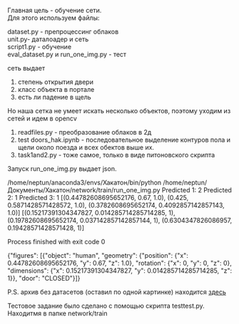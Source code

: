Главная цель - обучение сети. <br/>
Для этого используем файлы:

dataset.py - препроцессинг облаков  <br/> 
unit.py- даталоадер и сеть  <br/> 
script1.py - обучение <br/> 
eval_dataset.py и run_one_img.py - тест <br/> 

сеть выдает
1. степень открытия двери
2. класс объекта в портале
3. есть ли падение в щель

Но наша сетка не умеет искать несколько объектов, поэтому уходим из сетей и идем в openсv

1. readfiles.py - преобразование облаков в 2д
2. test doors_hak.ipynb - последовательное выделение контуров пола и щели около поезда и всех обектов выше их.
3. task1and2.py - тоже самое, только в виде питоновского скрипта


Запуск run_one_img.py выдает json.

/home/neptun/anaconda3/envs/Хакатон/bin/python /home/neptun/Документы/Хакатон/network/train/run_one_img.py
Predicted 1:      2
Predicted 2:      1
Predicted 3:      1
[(0.44782608695652176, 0.67, 1.0), (0.425, 0.5871428571428572, 1.0), (0.3782608695652174, 0.4092857142857143, 1.0)]
[(0.15217391304347827, 0.014285714285714285, 1), (0.19782608695652174, 0.037142857142857144, 1), (0.6304347826086957, 0.19428571428571428, 1)]

Process finished with exit code 0


{"figures": [{"object": "human", "geometry": {"position": {"x": 0.44782608695652176, "y": 0.67, "z": 1.0}, "rotation": {"x": 0, "y": 0, "z": 0}, "dimensions": {"x": 0.15217391304347827, "y": 0.014285714285714285, "z": 1}}, "door": "CLOSED"}]}


P.S. архив без датасетов (оставил по одной картинке) находится [здесь](https://drive.google.com/file/d/1SZy-ThDf_sLuwfd55Xl0WR9O0LOi54w2/view?usp=sharing)


Тестовое задание было сделано с помощью скрипта testtest.py. Находитмя в папке network/train

